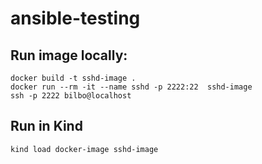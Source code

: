 # ansible-testing

## Run image locally:

```
docker build -t sshd-image .
docker run --rm -it --name sshd -p 2222:22  sshd-image
ssh -p 2222 bilbo@localhost
```

## Run in Kind

```
kind load docker-image sshd-image
```
